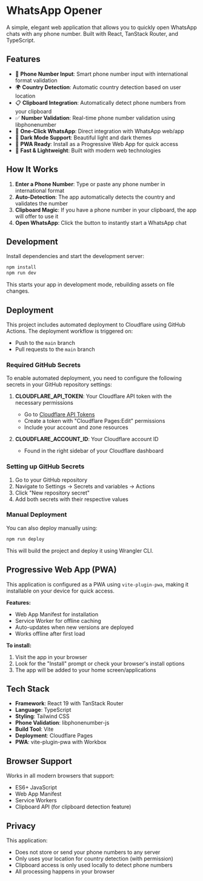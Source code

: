 # WhatsApp Opener

A simple, elegant web application that allows you to quickly open WhatsApp chats with any phone number. Built with React, TanStack Router, and TypeScript.

## Features

- 📱 **Phone Number Input**: Smart phone number input with international format validation
- 🌍 **Country Detection**: Automatic country detection based on user location
- 📋 **Clipboard Integration**: Automatically detect phone numbers from your clipboard
- ✅ **Number Validation**: Real-time phone number validation using libphonenumber
- 🎯 **One-Click WhatsApp**: Direct integration with WhatsApp web/app
- 🌙 **Dark Mode Support**: Beautiful light and dark themes
- 📱 **PWA Ready**: Install as a Progressive Web App for quick access
- 🚀 **Fast & Lightweight**: Built with modern web technologies

## How It Works

1. **Enter a Phone Number**: Type or paste any phone number in international format
2. **Auto-Detection**: The app automatically detects the country and validates the number
3. **Clipboard Magic**: If you have a phone number in your clipboard, the app will offer to use it
4. **Open WhatsApp**: Click the button to instantly start a WhatsApp chat

## Development

Install dependencies and start the development server:

```sh
npm install
npm run dev
```

This starts your app in development mode, rebuilding assets on file changes.

## Deployment

This project includes automated deployment to Cloudflare using GitHub Actions. The deployment workflow is triggered on:
- Push to the `main` branch
- Pull requests to the `main` branch

### Required GitHub Secrets

To enable automated deployment, you need to configure the following secrets in your GitHub repository settings:

1. **CLOUDFLARE_API_TOKEN**: Your Cloudflare API token with the necessary permissions
   - Go to [Cloudflare API Tokens](https://dash.cloudflare.com/profile/api-tokens)
   - Create a token with "Cloudflare Pages:Edit" permissions
   - Include your account and zone resources

2. **CLOUDFLARE_ACCOUNT_ID**: Your Cloudflare account ID
   - Found in the right sidebar of your Cloudflare dashboard

### Setting up GitHub Secrets

1. Go to your GitHub repository
2. Navigate to Settings → Secrets and variables → Actions
3. Click "New repository secret"
4. Add both secrets with their respective values

### Manual Deployment

You can also deploy manually using:

```sh
npm run deploy
```

This will build the project and deploy it using Wrangler CLI.

## Progressive Web App (PWA)

This application is configured as a PWA using `vite-plugin-pwa`, making it installable on your device for quick access.

**Features:**
- Web App Manifest for installation
- Service Worker for offline caching
- Auto-updates when new versions are deployed
- Works offline after first load

**To install:**
1. Visit the app in your browser
2. Look for the "Install" prompt or check your browser's install options
3. The app will be added to your home screen/applications

## Tech Stack

- **Framework**: React 19 with TanStack Router
- **Language**: TypeScript
- **Styling**: Tailwind CSS
- **Phone Validation**: libphonenumber-js
- **Build Tool**: Vite
- **Deployment**: Cloudflare Pages
- **PWA**: vite-plugin-pwa with Workbox

## Browser Support

Works in all modern browsers that support:
- ES6+ JavaScript
- Web App Manifest
- Service Workers
- Clipboard API (for clipboard detection feature)

## Privacy

This application:
- Does not store or send your phone numbers to any server
- Only uses your location for country detection (with permission)
- Clipboard access is only used locally to detect phone numbers
- All processing happens in your browser
